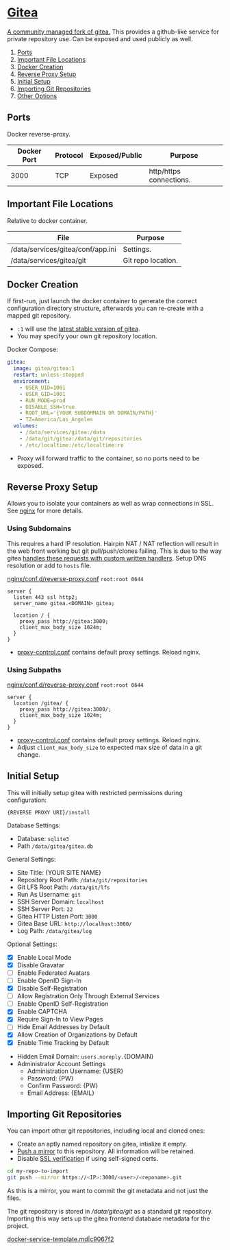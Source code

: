 [Gitea][3e]
===========
[A community managed fork of gitea.][i2] This provides a github-like service for
private repository use. Can be exposed and used publicly as well.

1. [Ports](#ports)
1. [Important File Locations](#important-file-locations)
1. [Docker Creation](#docker-creation)
1. [Reverse Proxy Setup](#reverse-proxy-setup)
1. [Initial Setup](#initial-setup)
1. [Importing Git Repositories](#importing-git-epositories)
1. [Other Options](#other-options)

Ports
-----
Docker reverse-proxy.

| Docker Port | Protocol | Exposed/Public | Purpose                 |
|-------------|----------|----------------|-------------------------|
| 3000        | TCP      | Exposed        | http/https connections. |

Important File Locations
------------------------
Relative to docker container.

| File                              | Purpose            |
|-----------------------------------|--------------------|
| /data/services/gitea/conf/app.ini | Settings.          |
| /data/services/gitea/git          | Git repo location. |

Docker Creation
---------------
If first-run, just launch the docker container to generate the correct
configuration directory structure, afterwards you can re-create with a mapped
git repository.

* `:1` will use the [latest stable version of gitea][od].
* You may specify your own git repository location.

Docker Compose:
```yaml
gitea:
  image: gitea/gitea:1
  restart: unless-stopped
  environment:
    - USER_UID=1001
    - USER_GID=1001
    - RUN_MODE=prod
    - DISABLE_SSH=true
    - ROOT_URL='{YOUR SUBDOMMAIN OR DOMAIN/PATH}'
    - TZ=America/Los_Angeles
  volumes:
    - /data/services/gitea:/data
    - /data/git/gitea:/data/git/repositories
    - /etc/localtime:/etc/localtime:ro
```
* Proxy will forward traffic to the container, so no ports need to be exposed.

Reverse Proxy Setup
-------------------
Allows you to isolate your containers as well as wrap connections in SSL. See
[nginx][ref9s] for more details.

### Using Subdomains
This requires a hard IP resolution. Hairpin NAT / NAT reflection will result in
the web front working but git pull/push/clones failing. This is due to the way
gitea [handles these requests with custom written handlers][fp]. Setup DNS
resolution or add to `hosts` file.

[nginx/conf.d/reverse-proxy.conf][fi] `root:root 0644`
```nginx
server {
  listen 443 ssl http2;
  server_name gitea.<DOMAIN> gitea;

  location / {
    proxy_pass http://gitea:3000;
    client_max_body_size 1024m;
  }
}
```
* [proxy-control.conf][refv3] contains default proxy settings. Reload nginx.

### Using Subpaths
[nginx/conf.d/reverse-proxy.conf][fi] `root:root 0644`
```nginx
server {
  location /gitea/ {
    proxy_pass http://gitea:3000/;
    client_max_body_size 1024m;
  }
}
```
* [proxy-control.conf][refv3] contains default proxy settings. Reload nginx.
* Adjust `client_max_body_size` to expected max size of data in a git change.

Initial Setup
-------------
This will initially setup gitea with restricted permissions during
configuration:
```
{REVERSE PROXY URI}/install
```

Database Settings:
* Database: `sqlite3`
* Path `/data/gitea/gitea.db`

General Settings:
* Site Title: {YOUR SITE NAME}
* Repository Root Path: `/data/git/repositories`
* Git LFS Root Path: `/data/git/lfs`
* Run As Username: `git`
* SSH Server Domain: `localhost`
* SSH Server Port: `22`
* Gitea HTTP Listen Port: `3000`
* Gitea Base URL: `http://localhost:3000/`
* Log Path: `/data/gitea/log`

Optional Settings:
* [x] Enable Local Mode
* [x] Disable Gravatar
* [ ] Enable Federated Avatars
* [ ] Enable OpenID Sign-In
* [x] Disable Self-Registration
* [ ] Allow Registration Only Through External Services
* [ ] Enable OpenID Self-Registration
* [x] Enable CAPTCHA
* [x] Require Sign-In to View Pages
* [ ] Hide Email Addresses by Default
* [x] Allow Creation of Organizations by Default
* [x] Enable Time Tracking by Default
* Hidden Email Domain: `users.noreply.`{DOMAIN}
* Administrator Account Settings
  * Administration Username: {USER}
  * Password: {PW}
  * Confirm Password: {PW}
  * Email Address: {EMAIL}

Importing Git Repositories
--------------------------
You can import other git repositories, including local and cloned ones:
* Create an aptly named repository on gitea, intialize it empty.
* [Push a mirror][d9] to this repository. All information will be retained.
* Disable [SSL verification][ek] if using self-signed certs.

```bash
cd my-repo-to-import
git push --mirror https://<IP>:3000/<user>/<reponame>.git
```

As this is a mirror, you want to commit the git metadata and not just the files.

The git repository is stored in _/data/gitea/git_ as a standard git repository.
Importing this way sets up the gitea frontend database metadata for the project.

[docker-service-template.md|c9067f2][XX]

[i2]: https://docs.gitea.io/en-us/
[3e]: https://hub.docker.com/r/gitea/gitea/
[is]: https://docs.gitea.io/en-us/config-cheat-sheet/
[fi]: https://docs.gitea.io/en-us/reverse-proxies/
[d9]: https://stackoverflow.com/questions/5181845/git-push-existing-repo-to-a-new-and-different-remote-repo-server
[ek]: https://stackoverflow.com/questions/11621768/how-can-i-make-git-accept-a-self-signed-certificate
[od]: https://docs.gitea.io/en-us/install-with-docker/
[fp]: https://discuss.gogs.io/t/reverse-proxy-unauthorized-401-windows/2057
[XX]: https://github.com/r-pufky/docs/blob/c9067f2bc3d0aeb0f2915e63f8cd9515c00640a2/services/docker-service-template.md

[refv3]: ../nginx/proxy-control.conf
[ref9s]: ../nginx/README.md